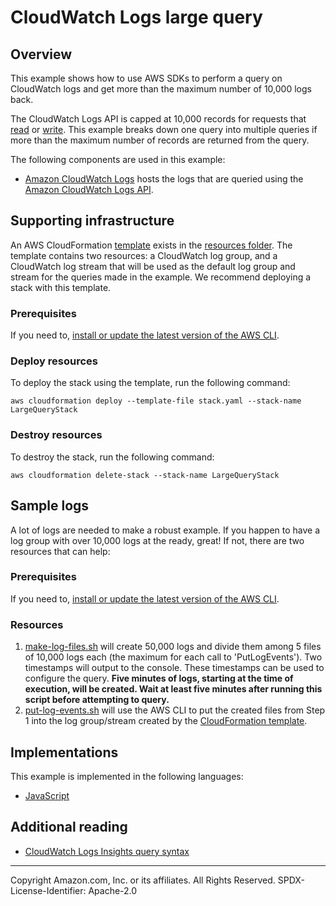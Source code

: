# CloudWatch Logs large query

## Overview

This example shows how to use AWS SDKs to perform a query on CloudWatch logs and get more than the maximum number of 10,000 logs back.

The CloudWatch Logs API is capped at 10,000 records for requests that [read](https://docs.aws.amazon.com/AmazonCloudWatchLogs/latest/APIReference/API_GetLogEvents.html) or [write](https://docs.aws.amazon.com/AmazonCloudWatchLogs/latest/APIReference/API_PutLogEvents.html). This example breaks down one query into multiple queries if more than the maximum number of records are returned from the query.

The following components are used in this example:

- [Amazon CloudWatch Logs](https://docs.aws.amazon.com/AmazonCloudWatch/latest/logs/WhatIsCloudWatchLogs.html) hosts the logs that are queried using the [Amazon CloudWatch Logs API](https://docs.aws.amazon.com/AmazonCloudWatchLogs/latest/APIReference/Welcome.html).

## Supporting infrastructure

An AWS CloudFormation [template](./resources/stack.yaml) exists in the [resources folder](./resources/). The template contains two resources: a CloudWatch log group, and a CloudWatch log stream that will be used as the default log group and stream for the queries made in the example. We recommend deploying a stack with this template.

### Prerequisites

If you need to, [install or update the latest version of the AWS CLI](https://docs.aws.amazon.com/cli/latest/userguide/getting-started-install.html).

### Deploy resources

To deploy the stack using the template, run the following command:

```
aws cloudformation deploy --template-file stack.yaml --stack-name LargeQueryStack
```

### Destroy resources

To destroy the stack, run the following command:

```
aws cloudformation delete-stack --stack-name LargeQueryStack
```

## Sample logs

A lot of logs are needed to make a robust example. If you happen to have a log group with over 10,000 logs at the ready, great! If not, there are two resources that can help:

### Prerequisites

If you need to, [install or update the latest version of the AWS CLI](https://docs.aws.amazon.com/cli/latest/userguide/getting-started-install.html).

### Resources

1. [make-log-files.sh](./resources/make-log-files.sh) will create 50,000 logs and divide them among 5 files of 10,000 logs each (the maximum for each call to 'PutLogEvents'). Two timestamps will output to the console. These timestamps can be used to configure the query. **Five minutes of logs, starting at the time of execution, will be created. Wait at least five minutes after running this script before attempting to query.**
2. [put-log-events.sh](./resources/put-log-events.sh) will use the AWS CLI to put the created files from Step 1 into the log group/stream created by the [CloudFormation template](#cloudformation).

## Implementations

This example is implemented in the following languages:

- [JavaScript](../../javascriptv3/example_code/cloudwatch-logs/scenarios/large-query/README.md)

## Additional reading

- [CloudWatch Logs Insights query syntax](https://docs.aws.amazon.com/AmazonCloudWatch/latest/logs/CWL_QuerySyntax.html)

---

Copyright Amazon.com, Inc. or its affiliates. All Rights Reserved. SPDX-License-Identifier: Apache-2.0
